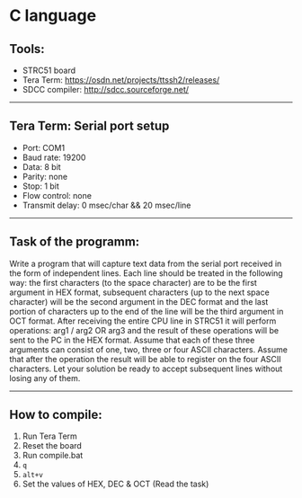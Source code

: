 # C language

## Tools: 
- STRC51 board
- Tera Term: https://osdn.net/projects/ttssh2/releases/
- SDCC compiler: http://sdcc.sourceforge.net/

---

## Tera Term: Serial port setup
- Port: COM1
- Baud rate: 19200
- Data: 8 bit
- Parity: none
- Stop: 1 bit
- Flow control: none
- Transmit delay: 0 msec/char && 20 msec/line

---

## Task of the programm: 
Write a program that will capture text data from the serial port received in the form of independent lines. Each line should be treated in the following way: the first characters (to the space character) are to be the first argument in HEX format, subsequent characters (up to the next space character) will be the second argument in the DEC format and the last portion of characters up to the end of the line will be the third argument in OCT format. After receiving the entire CPU line in STRC51 it will perform operations:
arg1 / arg2 OR arg3
and the result of these operations will be sent to the PC in the HEX format. Assume that each of these three arguments can consist of one, two, three or four ASCII characters. Assume that after the operation the result will be able to register on the four ASCII characters. Let your solution be ready to accept subsequent lines without losing any of them.

---

## How to compile:
1. Run Tera Term
2. Reset the board 
3. Run compile.bat
4. ``` q ```
5. ``` alt+v ```
6. Set the values of HEX, DEC & OCT (Read the task)
